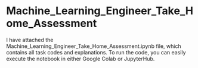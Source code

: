 # Machine_Learning_Engineer_Take_Home_Assessment

I have attached the Machine_Learning_Engineer_Take_Home_Assessment.ipynb file, which contains all task codes and explanations. To run the code, you can easily execute the notebook in either Google Colab or JupyterHub.
